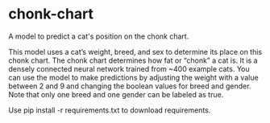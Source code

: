 # chonk-chart
A model to predict a cat's position on the chonk chart.

This model uses a cat’s weight, breed, and sex to determine its place on this chonk chart. The chonk chart determines how fat or “chonk” a cat is. It is a densely connected neural network trained from ~400 example cats. You can use the model to make predictions by adjusting the weight with a value between 2 and 9 and changing the boolean values for breed and gender. Note that only one breed and one gender can be labeled as true. 

Use pip install -r requirements.txt to download requirements.
